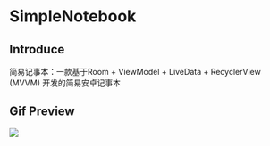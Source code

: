 # SimpleNotebook
## Introduce
简易记事本：一款基于Room + ViewModel + LiveData + RecyclerView (MVVM) 开发的简易安卓记事本
## Gif Preview
![](https://github.com/Linhequan/SimpleNotebook/blob/master/file/notebook.gif)  
